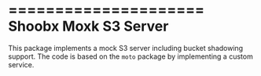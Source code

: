 =====================
Shoobx Moxk S3 Server
=====================

This package implements a mock S3 server including bucket shadowing
support. The code is based on the `moto` package by implementing a custom
service.
